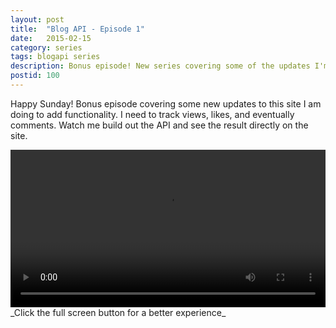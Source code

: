 ```yaml
---
layout: post
title:  "Blog API - Episode 1"
date:   2015-02-15
category: series
tags: blogapi series
description: Bonus episode! New series covering some of the updates I'm doing to this blog to add some of the functionality I would like.
postid: 100
---
```


Happy Sunday! Bonus episode covering some new updates to this site I am doing to add functionality. I need to track views, likes, and eventually comments. Watch me build out the API and see the result directly on the site.

<video style="width:100%;" controls>
	<source src="http://videos.quarrantine.com?name=blogapi1.mp4" type="video/mp4">
</video>
_Click the full screen button for a better experience_

